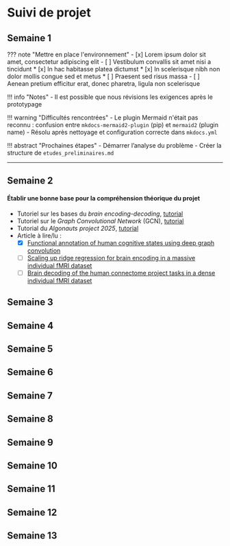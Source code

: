 # Suivi de projet

## Semaine 1

??? note "Mettre en place l'environnement"
    - [x] Lorem ipsum dolor sit amet, consectetur adipiscing elit
    - [ ] Vestibulum convallis sit amet nisi a tincidunt
        * [x] In hac habitasse platea dictumst
        * [x] In scelerisque nibh non dolor mollis congue sed et metus
        * [ ] Praesent sed risus massa
    - [ ] Aenean pretium efficitur erat, donec pharetra, ligula non scelerisque

!!! info "Notes"
    - Il est possible que nous révisions les exigences après le prototypage

!!! warning "Difficultés rencontrées"
    - Le plugin Mermaid n'était pas reconnu : confusion entre `mkdocs-mermaid2-plugin` (pip) et `mermaid2` (plugin name)
        - Résolu après nettoyage et configuration correcte dans `mkdocs.yml`

!!! abstract "Prochaines étapes"
    - Démarrer l’analyse du problème
    - Créer la structure de `etudes_preliminaires.md`

---

## Semaine 2
#### Établir une bonne base pour la compréhension théorique du projet
- Tutoriel sur les bases du *brain encoding-decoding*, [tutorial](https://main-educational.github.io/brain_encoding_decoding/intro.html)
- Tutoriel sur le *Graph Convolutional Network* (GCN), [tutorial](https://github.com/zhangyu2ustc/gcn_tutorial_test)
- Tutorial du *Algonauts project 2025*, [tutorial](https://www.youtube.com/watch?v=S_RxMiLUZ_w&t=1642s)
- Article à lire/lu :
	- [x] [Functional annotation of human cognitive states using deep graph convolution](https://www.sciencedirect.com/science/article/pii/S1053811921001245)
	- [ ] [Scaling up ridge regression for brain encoding in a massive individual fMRI dataset](https://arxiv.org/abs/2403.19421)
	- [ ] [Brain decoding of the human connectome project tasks in a dense individual fMRI dataset](https://www.sciencedirect.com/science/article/pii/S1053811923005463)
## Semaine 3

## Semaine 4

## Semaine 5

## Semaine 6

## Semaine 7

## Semaine 8

## Semaine 9

## Semaine 10

## Semaine 11

## Semaine 12

## Semaine 13
